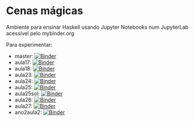 # Cenas mágicas
Ambiente para ensinar Haskell usando Jupyter Notebooks num JupyterLab acessível pelo mybinder.org

Para experimentar:
- master: [![Binder](https://mybinder.org/badge_logo.svg)](https://mybinder.org/v2/gh/EvaGomes/teaching-haskell/master)
- aula17: [![Binder](https://mybinder.org/badge_logo.svg)](https://mybinder.org/v2/gh/EvaGomes/teaching-haskell/aula27?urlpath=lab/workspaces/ws-aula17)
- aula18: [![Binder](https://mybinder.org/badge_logo.svg)](https://mybinder.org/v2/gh/EvaGomes/teaching-haskell/aula27?urlpath=lab/workspaces/ws-aula18)
- aula23: [![Binder](https://mybinder.org/badge_logo.svg)](https://mybinder.org/v2/gh/EvaGomes/teaching-haskell/aula27?urlpath=lab/workspaces/ws-aula23)
- aula24: [![Binder](https://mybinder.org/badge_logo.svg)](https://mybinder.org/v2/gh/EvaGomes/teaching-haskell/aula27?urlpath=lab/workspaces/ws-aula24)
- aula25: [![Binder](https://mybinder.org/badge_logo.svg)](https://mybinder.org/v2/gh/EvaGomes/teaching-haskell/aula27?urlpath=lab/workspaces/ws-aula25lab)
- aula25sol: [![Binder](https://mybinder.org/badge_logo.svg)](https://mybinder.org/v2/gh/EvaGomes/teaching-haskell/aula27?urlpath=lab/workspaces/ws-aula25sol)
- aula26: [![Binder](https://mybinder.org/badge_logo.svg)](https://mybinder.org/v2/gh/EvaGomes/teaching-haskell/aula27?urlpath=lab/workspaces/ws-aula26)
- aula27: [![Binder](https://mybinder.org/badge_logo.svg)](https://mybinder.org/v2/gh/EvaGomes/teaching-haskell/aula27?urlpath=lab/workspaces/ws-aula27lab)
- ano2aula2: [![Binder](https://mybinder.org/badge_logo.svg)](https://mybinder.org/v2/gh/EvaGomes/teaching-haskell/ano2aula2?urlpath=lab/workspaces/ws-ano2aula2)
